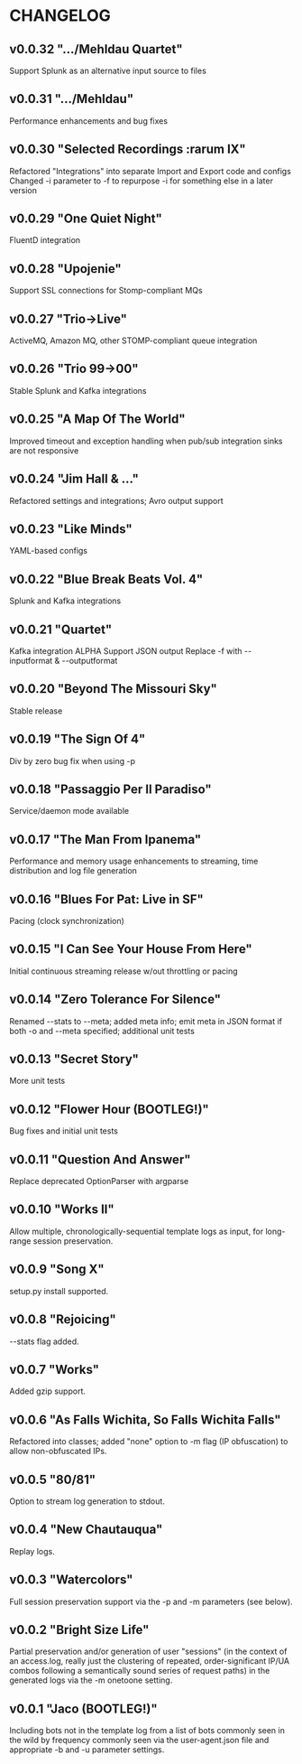 # CHANGELOG

## v0.0.32 ".../Mehldau Quartet"
Support Splunk as an alternative input source to files


## v0.0.31 ".../Mehldau"
Performance enhancements and bug fixes


## v0.0.30 "Selected Recordings :rarum IX"
Refactored "Integrations" into separate Import and Export code and configs
Changed -i parameter to -f to repurpose -i for something else in a later version


## v0.0.29 "One Quiet Night"
FluentD integration


## v0.0.28 "Upojenie"
Support SSL connections for Stomp-compliant MQs 


## v0.0.27 "Trio->Live"
ActiveMQ, Amazon MQ, other STOMP-compliant queue integration


## v0.0.26 "Trio 99->00"
Stable Splunk and Kafka integrations


## v0.0.25 "A Map Of The World"
Improved timeout and exception handling when pub/sub integration sinks are not responsive


## v0.0.24 "Jim Hall & ..."
Refactored settings and integrations; Avro output support


## v0.0.23 "Like Minds"
YAML-based configs


## v0.0.22 "Blue Break Beats Vol. 4"
Splunk and Kafka integrations


## v0.0.21 "Quartet"
Kafka integration ALPHA
Support JSON output
Replace -f with --inputformat & --outputformat


## v0.0.20 "Beyond The Missouri Sky"
Stable release


## v0.0.19 "The Sign Of 4"
Div by zero bug fix when using -p


## v0.0.18 "Passaggio Per Il Paradiso"
Service/daemon mode available


## v0.0.17 "The Man From Ipanema"
Performance and memory usage enhancements to streaming, time distribution and log file generation


## v0.0.16 "Blues For Pat: Live in SF"
Pacing (clock synchronization) 


## v0.0.15 "I Can See Your House From Here"
Initial continuous streaming release w/out throttling or pacing


## v0.0.14 "Zero Tolerance For Silence"
Renamed --stats to --meta; added meta info; emit meta in JSON format if both -o and --meta specified; additional unit tests


## v0.0.13 "Secret Story"
More unit tests


## v0.0.12 "Flower Hour (BOOTLEG!)"
Bug fixes and initial unit tests


## v0.0.11 "Question And Answer"
Replace deprecated OptionParser with argparse


## v0.0.10 "Works II"
Allow multiple, chronologically-sequential template logs as input, for long-range session preservation.


## v0.0.9 "Song X"
setup.py install supported.


## v0.0.8 "Rejoicing"
--stats flag added.


## v0.0.7 "Works"
Added gzip support.


## v0.0.6 "As Falls Wichita, So Falls Wichita Falls"
Refactored into classes; added "none" option to -m flag (IP obfuscation) to allow non-obfuscated IPs.


## v0.0.5 "80/81"
Option to stream log generation to stdout.


## v0.0.4 "New Chautauqua"
Replay logs.


## v0.0.3 "Watercolors"
Full session preservation support via the -p and -m parameters (see below).


## v0.0.2 "Bright Size Life"
Partial preservation and/or generation of user "sessions" (in the context of an access.log, really just the clustering of repeated, order-significant IP/UA combos following a semantically sound series of request paths) in the generated logs via the -m onetoone setting.


## v0.0.1 "Jaco (BOOTLEG!)"
Including bots not in the template log from a list of bots commonly seen in the wild by frequency commonly seen via the user-agent.json file and appropriate -b and -u parameter settings.

